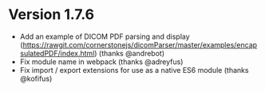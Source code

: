 # Version 1.7.6

- Add an example of DICOM PDF parsing and display (https://rawgit.com/cornerstonejs/dicomParser/master/examples/encapsulatedPDF/index.html) (thanks @andrebot)
- Fix module name in webpack (thanks @adreyfus)
- Fix import / export extensions for use as a native ES6 module (thanks @kofifus)
